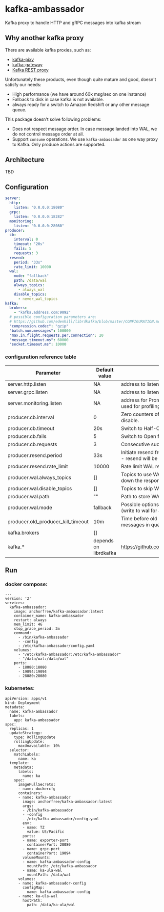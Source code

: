 # kafka-ambassador

Kafka proxy to handle HTTP and gRPC messages into kafka stream

## Why another kafka proxy

There are available kafka proxies, such as:

- [kafka-pixy](https://github.com/mailgun/kafka-pixy)
- [kafka-gateway](https://github.com/moul/kafka-gateway)
- [Kafka REST proxy](https://docs.confluent.io/current/kafka-rest/docs/index.html)

Unfortunately these products, even though quite mature and good, doesn't satisfy our needs:

- High performance (we have around 60k msg/sec on one instance)
- Fallback to disk in case kafka is not available.
- always ready for a switch to Amazon Redshift or any other message queue.

This package doesn't solve following problems:

- Does not respect message order. In case message landed into WAL, we do not control message order at all.
- Support `consume` operations. We use `kafka-ambassador` as one way proxy to Kafka. Only produce actions are supported.

## Architecture

TBD

## Configuration

```yaml
server:
  http:
    listen: "0.0.0.0:18080"
  grpc:
    listen: "0.0.0.0:18282"
  monitoring:
    listen: "0.0.0.0:28080"
producer:
  cb:
    interval: 0
    timeout: "20s"
    fails: 5
    requests: 3
  resend:
    period: "33s"
    rate_limit: 10000
  wal:
    mode: "fallback"
    path: /data/wal
    always_topics:
      - always_wal
    disable_topics:
      - never_wal_topics
kafka:
  brokers:
    - "kafka.address.com:9092"
  # possible configuration parameters are:
  # https://github.com/edenhill/librdkafka/blob/master/CONFIGURATION.md
  "compression.codec": "gzip"
  "batch.num.messages": 100000
  "max.in.flight.requests.per.connection": 20
  "message.timeout.ms": 60000
  "socket.timeout.ms": 10000
```

### configuration reference table

| Parameter                           | Default value         | Description                                                                                                                              |
| ----------------------------------- | --------------------- | ---------------------------------------------------------------------------------------------------------------------------------------- |
| server.http.listen                  | NA                    | address to listen to for HTTP interface                                                                                                  |
| server.grpc.listen                  | NA                    | address to listen to for gRPC interface                                                                                                  |
| server.monitoring.listen            | NA                    | address for Prometheus exporter under /metrics, the same address is used for profiling.                                                  |
| producer.cb.interval                | 0                     | Zero counters of failures and successes every N duration. 0 means disable.                                                               |
| producer.cb.timeout                 | 20s                   | Switch to Half-Open after N seconds in Open state.                                                                                       |
| producer.cb.fails                   | 5                     | Switch to Open from Closed state if there was N consecutive errors.                                                                      |
| producer.cb.requests                | 3                     | Consecutive successes to switch to Closed state.                                                                                         |
| producer.resend.period              | 33s                   | Initiate resend from WAL every N duration. In case current state is Open - resend will be skipped.                                       |
| producer.resend.rate_limit          | 10000                 | Rate limit WAL reads.                                                                                                                    |
| producer.wal.always_topics          | []                    | Topics to use WAL even before sending to Kafka. Keep in mind, it slows down the response latency.                                        |
| producer.wal.disable_topics         | []                    | Topics to skip WAL even for fallback. e.g. you rely on message order.                                                                    |
| producer.wal.path                   | ""                    | Path to store WAL files.                                                                                                                 |
| producer.wal.mode                   | fallback              | Possible options: fallback (write to buffer only in case of failure), always (write to wal for all messages), disable (don't use buffer) |
| producer.old_producer_kill_timeout  | 10m                   | Time before old producer gets hard shutdown no mater there are still messages in queue                                                   |
| kafka.brokers                       | []                    |                                                                                                                                          |
| kafka.*                             | depends on librdkafka | https://github.com/edenhill/librdkafka/blob/master/CONFIGURATION.md                                                                      |

## Run

### docker compose:

```
---
version: '2'
services:
  kafka-ambassador:
    image: anchorfree/kafka-ambassador:latest
    container_name: kafka-ambassador
    restart: always
    mem_limit: 4G
    stop_grace_period: 2m
    command:
      - /bin/kafka-ambassador
      - -config
      - /etc/kafka-ambassador/config.yaml
    volumes:
      - "/etc/kafka-ambassador:/etc/kafka-ambassador"
      - "/data/wal:/data/wal"
    ports:
      - 18080:18080
      - 19094:19094
      - 28080:28080
```

### kubernetes:

```
apiVersion: apps/v1
kind: Deployment
metadata:
  name: kafka-ambassador
  labels:
    app: kafka-ambassador
spec:
  replicas: 1
  updateStrategy:
    type: RollingUpdate
    rollingUpdate:
      maxUnavailable: 10%
  selector:
    matchLabels:
      name: ka
  template:
    metadata:
      labels:
        name: ka
    spec:
      imagePullSecrets:
      - name: dockercfg
      containers:
      - name: kafka-ambassador
        image: anchorfree/kafka-ambassador:latest
        args:
        - /bin/kafka-ambassador
        - -config
        - /etc/kafka-ambassador/config.yaml
        env:
        - name: TZ
          value: US/Pacific
        ports:
        - name: exporter-port
          containerPort: 28080
        - name: grpc-port
          containerPort: 19094
        volumeMounts:
        - name: kafka-ambassador-config
          mountPath: /etc/kafka-ambassador
        - name: ka-ula-wal
          mountPath: /data/wal
      volumes:
      - name: kafka-ambassador-config
        configMap:
          name: kafka-ambassador-config
      - name: ka-ula-wal
        hostPath:
          path: /data/ka-ula/wal
```
